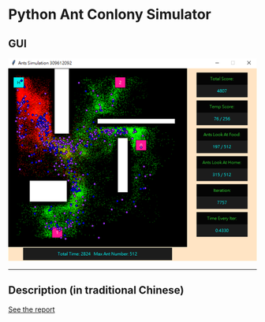# Python Ant Conlony Simulator

## GUI

![](./report/interface.png)

---

## Description (in traditional Chinese)

[See the report](https://github.com/leo27945875/Python_Ant_Colony_Simulator/blob/master/report/309612092_Report.pdf)